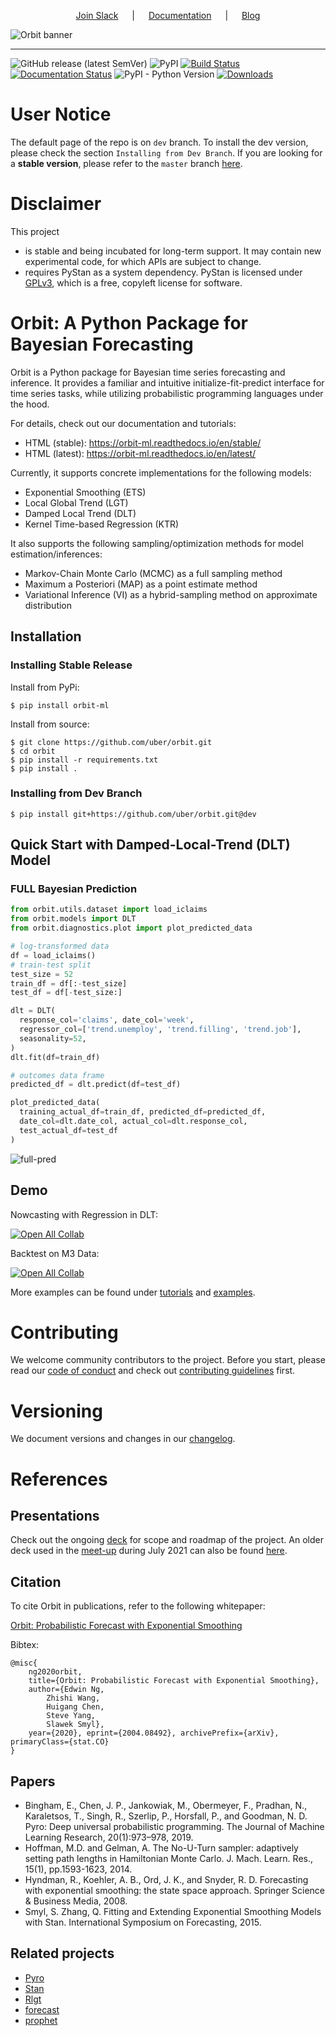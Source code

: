 <p align="center">
  &emsp;
  <a href="https://join.slack.com/t/orbit-support/shared_invite/zt-1207qlxjl-fhiX_8vTu1Fsa1ao1vGFEA">Join&nbsp;Slack</a>
  &emsp; | &emsp;
  <a href="https://orbit-ml.readthedocs.io/en/stable/">Documentation</a>
  &emsp; | &emsp;
  <a href="https://eng.uber.com/orbit/">Blog</a>
  &emsp;
</p>

![Orbit banner](https://raw.githubusercontent.com/uber/orbit/dev/docs/img/orbit-banner.png)

-------------------------------------------------------------------------------------------------------------------------------------
![GitHub release (latest SemVer)](https://img.shields.io/github/v/release/uber/orbit)
![PyPI](https://img.shields.io/pypi/v/orbit-ml)
[![Build Status](https://github.com/uber/orbit/workflows/build/badge.svg?branch=dev)](https://github.com/uber/orbit/actions)
[![Documentation Status](https://readthedocs.org/projects/orbit-ml/badge/?version=latest)](https://orbit-ml.readthedocs.io/en/latest/?badge=latest)
![PyPI - Python Version](https://img.shields.io/pypi/pyversions/orbit-ml)
[![Downloads](https://pepy.tech/badge/orbit-ml)](https://pepy.tech/project/orbit-ml)

# User Notice

The default page of the repo is on `dev` branch. To install the dev version, please check the section `Installing from Dev Branch`. If you are looking for a **stable version**, please refer to the `master` branch [here](https://github.com/uber/orbit/tree/master).


# Disclaimer

This project

- is stable and being incubated for long-term support. It may contain new experimental code, for which APIs are subject to change.
- requires PyStan as a system dependency. PyStan is licensed under [GPLv3](https://www.gnu.org/licenses/gpl-3.0.html), which is a free, copyleft license for software.

# Orbit: A Python Package for Bayesian Forecasting

Orbit is a Python package for Bayesian time series forecasting and inference. It provides a
familiar and intuitive initialize-fit-predict interface for time series tasks, while utilizing probabilistic programming languages under the hood.

For details, check out our documentation and tutorials:
- HTML (stable): https://orbit-ml.readthedocs.io/en/stable/
- HTML (latest): https://orbit-ml.readthedocs.io/en/latest/

Currently, it supports concrete implementations for the following models:

-  Exponential Smoothing (ETS)
-  Local Global Trend (LGT)
-  Damped Local Trend (DLT)
-  Kernel Time-based Regression (KTR)

It also supports the following sampling/optimization methods for model estimation/inferences:

-  Markov-Chain Monte Carlo (MCMC) as a full sampling method
-  Maximum a Posteriori (MAP) as a point estimate method
-  Variational Inference (VI) as a hybrid-sampling method on approximate
   distribution


##  Installation
### Installing Stable Release

Install from PyPi:
```shell
$ pip install orbit-ml
```

Install from source:
```shell
$ git clone https://github.com/uber/orbit.git
$ cd orbit
$ pip install -r requirements.txt
$ pip install .
```

### Installing from Dev Branch
```shell
$ pip install git+https://github.com/uber/orbit.git@dev
```

## Quick Start with Damped-Local-Trend (DLT) Model
### FULL Bayesian Prediction

```python
from orbit.utils.dataset import load_iclaims
from orbit.models import DLT
from orbit.diagnostics.plot import plot_predicted_data

# log-transformed data
df = load_iclaims()
# train-test split
test_size = 52
train_df = df[:-test_size]
test_df = df[-test_size:]

dlt = DLT(
  response_col='claims', date_col='week',
  regressor_col=['trend.unemploy', 'trend.filling', 'trend.job'],
  seasonality=52,
)
dlt.fit(df=train_df)

# outcomes data frame
predicted_df = dlt.predict(df=test_df)

plot_predicted_data(
  training_actual_df=train_df, predicted_df=predicted_df,
  date_col=dlt.date_col, actual_col=dlt.response_col,
  test_actual_df=test_df
)
```

![full-pred](docs/img/dlt-mcmc-pred.png)

## Demo

Nowcasting with Regression in DLT:

[![Open All Collab](https://colab.research.google.com/assets/colab-badge.svg)](https://colab.research.google.com/github/edwinnglabs/ts-playground/blob/master/Orbit_Tutorial.ipynb)

Backtest on M3 Data:

[![Open All Collab](https://colab.research.google.com/assets/colab-badge.svg)](https://colab.research.google.com/github/edwinnglabs/ts-playground/blob/master/orbit_m3_backtest.ipynb)

More examples can be found under [tutorials](./docs/tutorials)
and [examples](./examples).

# Contributing
We welcome community contributors to the project. Before you start, please read our
[code of conduct](CODE_OF_CONDUCT.md) and check out
[contributing guidelines](CONTRIBUTING.md) first.


# Versioning
We document versions and changes in our [changelog](./docs/changelog.rst).


# References

## Presentations

Check out the ongoing [deck](https://docs.google.com/presentation/d/1WfTtXAW3rud4TX9HtB3NkE6buDE8tWk6BKZ2hRNXjCI/edit?usp=sharing) for scope and roadmap of the project. An older deck used in the [meet-up](https://www.meetup.com/UberEvents/events/279446143/) during July 2021 can also be found [here](https://docs.google.com/presentation/d/1R0Ol8xahIE6XlrAjAi0ewu4nRxo-wQn8w6U7z-uiOzI/edit?usp=sharing).


## Citation

To cite Orbit in publications, refer to the following whitepaper:

[Orbit: Probabilistic Forecast with Exponential Smoothing](https://arxiv.org/abs/2004.08492)

Bibtex:
```
@misc{
    ng2020orbit,
    title={Orbit: Probabilistic Forecast with Exponential Smoothing},
    author={Edwin Ng,
        Zhishi Wang,
        Huigang Chen,
        Steve Yang,
        Slawek Smyl},
    year={2020}, eprint={2004.08492}, archivePrefix={arXiv}, primaryClass={stat.CO}
}
```

##  Papers

- Bingham, E., Chen, J. P., Jankowiak, M., Obermeyer, F., Pradhan, N., Karaletsos, T., Singh, R., Szerlip,
  P., Horsfall, P., and Goodman, N. D. Pyro: Deep universal probabilistic programming. The Journal of Machine Learning
  Research, 20(1):973–978, 2019.
- Hoffman, M.D. and Gelman, A. The No-U-Turn sampler: adaptively setting path lengths in Hamiltonian Monte Carlo.
  J. Mach. Learn. Res., 15(1), pp.1593-1623, 2014.
- Hyndman, R., Koehler, A. B., Ord, J. K., and Snyder, R. D. Forecasting with exponential smoothing:
  the state space approach. Springer Science & Business Media, 2008.
- Smyl, S. Zhang, Q. Fitting and Extending Exponential Smoothing Models with Stan.
  International Symposium on Forecasting, 2015.

## Related projects

- [Pyro](https://github.com/pyro-ppl/pyro)
- [Stan](https://github.com/stan-dev/stan)
- [Rlgt](https://cran.r-project.org/web/packages/Rlgt/index.html)
- [forecast](https://github.com/robjhyndman/forecast)
- [prophet](https://facebook.github.io/prophet/)
